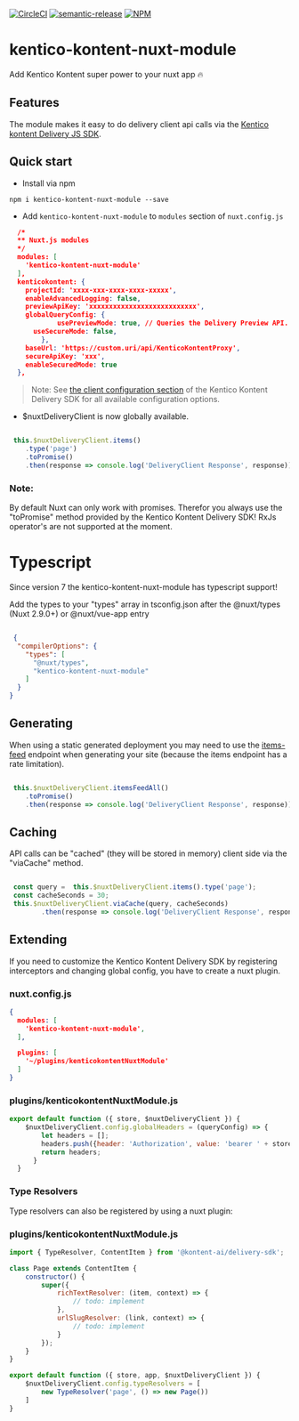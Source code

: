 [![CircleCI](https://circleci.com/gh/Domitnator/kentico-kontent-nuxt-module.svg?style=svg&circle-token=ca67cac592202e6584670a87c3ace63abe9ef36a)](https://circleci.com/gh/Domitnator/kentico-kontent-nuxt-module)
[![semantic-release](https://img.shields.io/badge/%20%20%F0%9F%93%A6%F0%9F%9A%80-semantic--release-e10079.svg)](https://github.com/semantic-release/semantic-release)
[![NPM](https://nodei.co/npm/kentico-kontent-nuxt-module.png?mini=true)](https://npmjs.org/package/kentico-kontent-nuxt-module)

# kentico-kontent-nuxt-module
Add Kentico Kontent super power to your nuxt app :fire:

## Features

The module makes it easy to do delivery client api calls via the [Kentico kontent Delivery JS SDK](https://github.com/Kentico/kontent-delivery-sdk-js/blob/master/readme.md).

## Quick start
- Install via npm

```
npm i kentico-kontent-nuxt-module --save
```

- Add `kentico-kontent-nuxt-module` to `modules` section of `nuxt.config.js`

```json
  /*
  ** Nuxt.js modules
  */
  modules: [
    'kentico-kontent-nuxt-module'
  ],
  kenticokontent: {
    projectId: 'xxxx-xxx-xxxx-xxxx-xxxxx',
    enableAdvancedLogging: false,
    previewApiKey: 'xxxxxxxxxxxxxxxxxxxxxxxxxxx',
    globalQueryConfig: {
			usePreviewMode: true, // Queries the Delivery Preview API.
      useSecureMode: false,
		},
    baseUrl: 'https://custom.uri/api/KenticoKontentProxy',
    secureApiKey: 'xxx',
    enableSecuredMode: true
  },
```
> Note: See [the client configuration section](https://github.com/Kentico/kontent-delivery-sdk-js/blob/master/DOCS.md#client-configuration) of the Kentico Kontent Delivery SDK for all available configuration options.


- $nuxtDeliveryClient is now globally available.

```javascript

 this.$nuxtDeliveryClient.items()
    .type('page')
    .toPromise()
    .then(response => console.log('DeliveryClient Response', response));

```
### Note:
By default Nuxt can only work with promises. Therefor you always use the "toPromise" method provided by the Kentico Kontent Delivery SDK! RxJs operator's are not supported at the moment.

# Typescript

Since version 7 the kentico-kontent-nuxt-module has typescript support! 

Add the types to your "types" array in tsconfig.json after the @nuxt/types (Nuxt 2.9.0+) or @nuxt/vue-app entry

```json

 {
  "compilerOptions": {
    "types": [
      "@nuxt/types",
      "kentico-kontent-nuxt-module"
    ]
  }
}

```

## Generating
When using a static generated deployment you may need to use the [items-feed](https://docs.kontent.ai/reference/api-changelog#a-delivery-api-limitation) endpoint when generating your site (because the items endpoint has a rate limitation).

```javascript

 this.$nuxtDeliveryClient.itemsFeedAll()
    .toPromise()
    .then(response => console.log('DeliveryClient Response', response));

```

## Caching
API calls can be "cached" (they will be stored in memory) client side via the "viaCache" method.

```javascript

 const query =  this.$nuxtDeliveryClient.items().type('page');
 const cacheSeconds = 30;
 this.$nuxtDeliveryClient.viaCache(query, cacheSeconds)
        .then(response => console.log('DeliveryClient Response', response));

```

## Extending

If you need to customize the Kentico Kontent Delivery SDK by registering interceptors and changing global config, you have to create a nuxt plugin.

### nuxt.config.js
``` json
{
  modules: [
    'kentico-kontent-nuxt-module',
  ],

  plugins: [
    '~/plugins/kenticokontentNuxtModule'
  ]
}
```

### plugins/kenticokontentNuxtModule.js

``` javascript
export default function ({ store, $nuxtDeliveryClient }) {
    $nuxtDeliveryClient.config.globalHeaders = (queryConfig) => {
        let headers = [];
        headers.push({header: 'Authorization', value: 'bearer ' + store.state.token });
        return headers;
      }
  }
```

### Type Resolvers

Type resolvers can also be registered by using a nuxt plugin:

### plugins/kenticokontentNuxtModule.js

``` javascript
import { TypeResolver, ContentItem } from '@kontent-ai/delivery-sdk';

class Page extends ContentItem {
    constructor() {
        super({
            richTextResolver: (item, context) => {
                // todo: implement
            },
            urlSlugResolver: (link, context) => {
                // todo: implement
            }
        });
    }
}

export default function ({ store, app, $nuxtDeliveryClient }) {
    $nuxtDeliveryClient.config.typeResolvers = [
        new TypeResolver('page', () => new Page())
    ]
}
```
